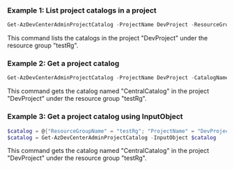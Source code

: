 ### Example 1: List project catalogs in a project
```powershell
Get-AzDevCenterAdminProjectCatalog -ProjectName DevProject -ResourceGroupName testRg
```
This command lists the catalogs in the project "DevProject" under the resource group "testRg".

### Example 2: Get a project catalog
```powershell
Get-AzDevCenterAdminProjectCatalog -ProjectName DevProject -CatalogName CentralCatalog -ResourceGroupName testRg
```
This command gets the catalog named "CentralCatalog" in the project "DevProject" under the resource group "testRg".

### Example 3: Get a project catalog using InputObject
```powershell
$catalog = @{"ResourceGroupName" = "testRg"; "ProjectName" = "DevProject"; "CatalogName" = "CentralCatalog"; "SubscriptionId" = "0ac520ee-14c0-480f-b6c9-0a90c58ffff"}
$catalog = Get-AzDevCenterAdminProjectCatalog -InputObject $catalog
```
This command gets the catalog named "CentralCatalog" in the project "DevProject" under the resource group "testRg".
